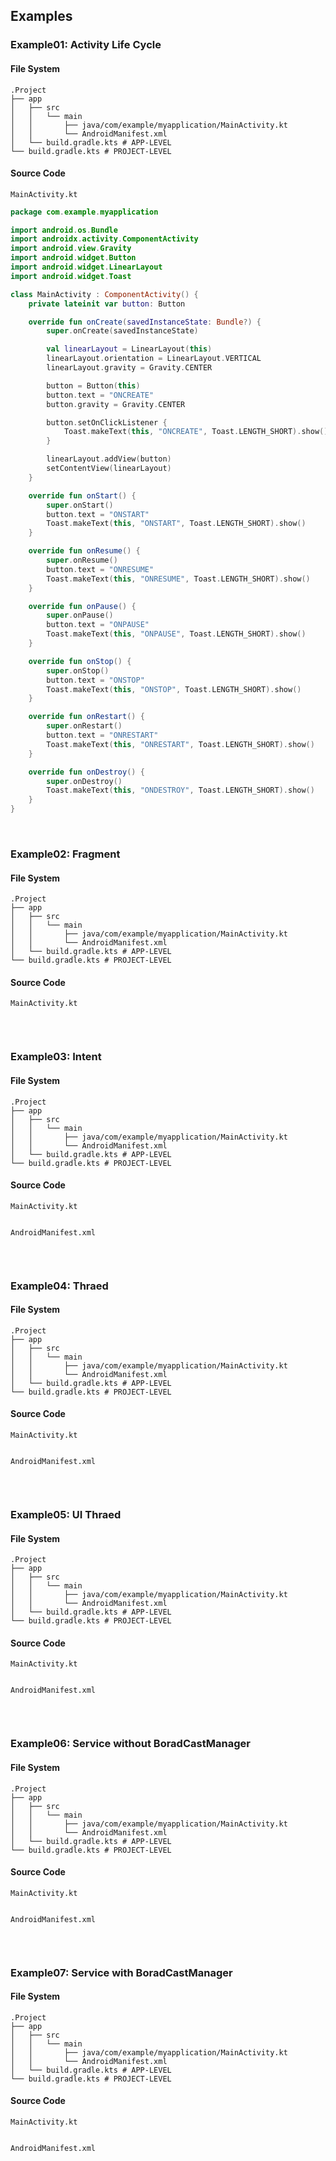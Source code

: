 ## Examples
### Example01: Activity Life Cycle
#### File System
```
.Project
├── app
│   ├── src
│   │   └── main
│   │       ├── java/com/example/myapplication/MainActivity.kt
│   │       └── AndroidManifest.xml
│   └── build.gradle.kts # APP-LEVEL
└── build.gradle.kts # PROJECT-LEVEL
```

#### Source Code
`MainActivity.kt`
```kotlin
package com.example.myapplication

import android.os.Bundle
import androidx.activity.ComponentActivity
import android.view.Gravity
import android.widget.Button
import android.widget.LinearLayout
import android.widget.Toast

class MainActivity : ComponentActivity() {
    private lateinit var button: Button

    override fun onCreate(savedInstanceState: Bundle?) {
        super.onCreate(savedInstanceState)

        val linearLayout = LinearLayout(this)
        linearLayout.orientation = LinearLayout.VERTICAL
        linearLayout.gravity = Gravity.CENTER

        button = Button(this)
        button.text = "ONCREATE"
        button.gravity = Gravity.CENTER

        button.setOnClickListener {
            Toast.makeText(this, "ONCREATE", Toast.LENGTH_SHORT).show()
        }

        linearLayout.addView(button)
        setContentView(linearLayout)
    }

    override fun onStart() {
        super.onStart()
        button.text = "ONSTART"
        Toast.makeText(this, "ONSTART", Toast.LENGTH_SHORT).show()
    }

    override fun onResume() {
        super.onResume()
        button.text = "ONRESUME"
        Toast.makeText(this, "ONRESUME", Toast.LENGTH_SHORT).show()
    }

    override fun onPause() {
        super.onPause()
        button.text = "ONPAUSE"
        Toast.makeText(this, "ONPAUSE", Toast.LENGTH_SHORT).show()
    }

    override fun onStop() {
        super.onStop()
        button.text = "ONSTOP"
        Toast.makeText(this, "ONSTOP", Toast.LENGTH_SHORT).show()
    }

    override fun onRestart() {
        super.onRestart()
        button.text = "ONRESTART"
        Toast.makeText(this, "ONRESTART", Toast.LENGTH_SHORT).show()
    }

    override fun onDestroy() {
        super.onDestroy()
        Toast.makeText(this, "ONDESTROY", Toast.LENGTH_SHORT).show()
    }
}
```


<br>



### Example02: Fragment
#### File System
```
.Project
├── app
│   ├── src
│   │   └── main
│   │       ├── java/com/example/myapplication/MainActivity.kt
│   │       └── AndroidManifest.xml
│   └── build.gradle.kts # APP-LEVEL
└── build.gradle.kts # PROJECT-LEVEL
```

#### Source Code
`MainActivity.kt`
```kotlin
```




<br>



### Example03: Intent
#### File System
```
.Project
├── app
│   ├── src
│   │   └── main
│   │       ├── java/com/example/myapplication/MainActivity.kt
│   │       └── AndroidManifest.xml
│   └── build.gradle.kts # APP-LEVEL
└── build.gradle.kts # PROJECT-LEVEL
```

#### Source Code
`MainActivity.kt`
```kotlin
```

`AndroidManifest.xml`
```xml
```



<br>



### Example04: Thraed
#### File System
```
.Project
├── app
│   ├── src
│   │   └── main
│   │       ├── java/com/example/myapplication/MainActivity.kt
│   │       └── AndroidManifest.xml
│   └── build.gradle.kts # APP-LEVEL
└── build.gradle.kts # PROJECT-LEVEL
```

#### Source Code
`MainActivity.kt`
```kotlin
```



`AndroidManifest.xml`
```xml
```



<br>




### Example05: UI Thraed
#### File System
```
.Project
├── app
│   ├── src
│   │   └── main
│   │       ├── java/com/example/myapplication/MainActivity.kt
│   │       └── AndroidManifest.xml
│   └── build.gradle.kts # APP-LEVEL
└── build.gradle.kts # PROJECT-LEVEL
```

#### Source Code
`MainActivity.kt`
```kotlin
```



`AndroidManifest.xml`
```xml
```



<br>

### Example06: Service without BoradCastManager
#### File System
```
.Project
├── app
│   ├── src
│   │   └── main
│   │       ├── java/com/example/myapplication/MainActivity.kt
│   │       └── AndroidManifest.xml
│   └── build.gradle.kts # APP-LEVEL
└── build.gradle.kts # PROJECT-LEVEL
```

#### Source Code
`MainActivity.kt`
```kotlin
```



`AndroidManifest.xml`
```xml
```



<br>



### Example07: Service with BoradCastManager
#### File System
```
.Project
├── app
│   ├── src
│   │   └── main
│   │       ├── java/com/example/myapplication/MainActivity.kt
│   │       └── AndroidManifest.xml
│   └── build.gradle.kts # APP-LEVEL
└── build.gradle.kts # PROJECT-LEVEL
```

#### Source Code
`MainActivity.kt`
```kotlin
```



`AndroidManifest.xml`
```xml
```

